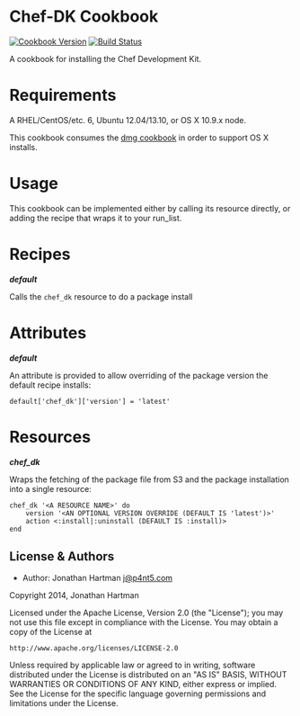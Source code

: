 Chef-DK Cookbook
================
[![Cookbook Version](http://img.shields.io/cookbook/v/chef-dk.svg)][cookbook]
[![Build Status](http://img.shields.io/travis/RoboticCheese/chef-dk-chef.svg)][travis]

[cookbook]: https://supermarket.getchef.com/cookbooks/chef-dk
[travis]: http://travis-ci.org/RoboticCheese/chef-dk-chef

A cookbook for installing the Chef Development Kit.

Requirements
============

A RHEL/CentOS/etc. 6, Ubuntu 12.04/13.10, or OS X 10.9.x node.

This cookbook consumes the
[dmg cookbook](http://supermarket.getchef.com/cookbooks/dmg) in order to
support OS X installs.

Usage
=====

This cookbook can be implemented either by calling its resource directly, or
adding the recipe that wraps it to your run_list.

Recipes
=======

***default***

Calls the `chef_dk` resource to do a package install

Attributes
==========

***default***

An attribute is provided to allow overriding of the package version the default
recipe installs:

    default['chef_dk']['version'] = 'latest'

Resources
=========

***chef_dk***

Wraps the fetching of the package file from S3 and the package installation
into a single resource:

    chef_dk '<A RESOURCE NAME>' do
        version '<AN OPTIONAL VERSION OVERRIDE (DEFAULT IS 'latest')>'
        action <:install|:uninstall (DEFAULT IS :install)>
    end

License & Authors
-----------------
- Author: Jonathan Hartman <j@p4nt5.com>

Copyright 2014, Jonathan Hartman

Licensed under the Apache License, Version 2.0 (the "License");
you may not use this file except in compliance with the License.
You may obtain a copy of the License at

    http://www.apache.org/licenses/LICENSE-2.0

Unless required by applicable law or agreed to in writing, software
distributed under the License is distributed on an "AS IS" BASIS,
WITHOUT WARRANTIES OR CONDITIONS OF ANY KIND, either express or implied.
See the License for the specific language governing permissions and
limitations under the License.
